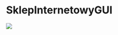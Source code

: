 # SklepInternetowyGUI
<img src="https://circleci.com/gh/BartlomiejRasztabiga/SklepInternetowyGUI.svg?style=shield&circle-token=382305a0758f5b9c80f76dfe52b79c293e76a7b6">
